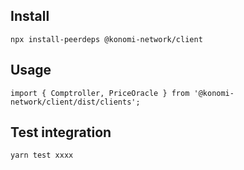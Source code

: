 ## Install

```
npx install-peerdeps @konomi-network/client
```

## Usage

```
import { Comptroller, PriceOracle } from '@konomi-network/client/dist/clients';
```

## Test integration

```
yarn test xxxx
```
